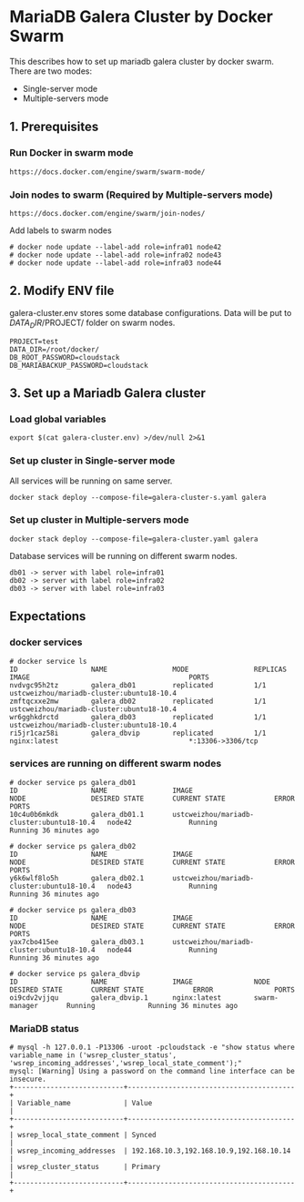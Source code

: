 # MariaDB Galera Cluster by Docker Swarm

This describes how to set up mariadb galera cluster by docker swarm. There are two modes:
- Single-server mode
- Multiple-servers mode

## 1. Prerequisites

### Run Docker in swarm mode
```
https://docs.docker.com/engine/swarm/swarm-mode/
```

### Join nodes to swarm (Required by Multiple-servers mode)
```
https://docs.docker.com/engine/swarm/join-nodes/
```
Add labels to swarm nodes
```
# docker node update --label-add role=infra01 node42
# docker node update --label-add role=infra02 node43
# docker node update --label-add role=infra03 node44
```

## 2. Modify ENV file

galera-cluster.env stores some database configurations. Data will be put to $DATA_DIR/$PROJECT/ folder on swarm nodes.

```
PROJECT=test
DATA_DIR=/root/docker/
DB_ROOT_PASSWORD=cloudstack
DB_MARIABACKUP_PASSWORD=cloudstack
```

## 3. Set up a Mariadb Galera cluster

### Load global variables
```
export $(cat galera-cluster.env) >/dev/null 2>&1
```

### Set up cluster in Single-server mode
All services will be running on same server.
```
docker stack deploy --compose-file=galera-cluster-s.yaml galera
```

### Set up cluster in Multiple-servers mode
```
docker stack deploy --compose-file=galera-cluster.yaml galera
```
Database services will be running on different swarm nodes.

    db01 -> server with label role=infra01
    db02 -> server with label role=infra02
    db03 -> server with label role=infra03

## Expectations

### docker services

```
# docker service ls
ID                  NAME                MODE                REPLICAS            IMAGE                                       PORTS
nvdvgc95h2tz        galera_db01         replicated          1/1                 ustcweizhou/mariadb-cluster:ubuntu18-10.4
zmftqcxxe2mw        galera_db02         replicated          1/1                 ustcweizhou/mariadb-cluster:ubuntu18-10.4
wr6gghkdrctd        galera_db03         replicated          1/1                 ustcweizhou/mariadb-cluster:ubuntu18-10.4
ri5jr1caz58i        galera_dbvip        replicated          1/1                 nginx:latest                                *:13306->3306/tcp
```

### services are running on different swarm nodes
```
# docker service ps galera_db01
ID                  NAME                IMAGE                                       NODE                DESIRED STATE       CURRENT STATE            ERROR               PORTS
10c4u0b6mkdk        galera_db01.1       ustcweizhou/mariadb-cluster:ubuntu18-10.4   node42              Running             Running 36 minutes ago

# docker service ps galera_db02
ID                  NAME                IMAGE                                       NODE                DESIRED STATE       CURRENT STATE            ERROR                       PORTS
y6k6wlf8lo5h        galera_db02.1       ustcweizhou/mariadb-cluster:ubuntu18-10.4   node43              Running             Running 36 minutes ago

# docker service ps galera_db03
ID                  NAME                IMAGE                                       NODE                DESIRED STATE       CURRENT STATE            ERROR               PORTS
yax7cbo415ee        galera_db03.1       ustcweizhou/mariadb-cluster:ubuntu18-10.4   node44              Running             Running 36 minutes ago

# docker service ps galera_dbvip
ID                  NAME                IMAGE               NODE                DESIRED STATE       CURRENT STATE            ERROR               PORTS
oi9cdv2vjjqu        galera_dbvip.1      nginx:latest        swarm-manager       Running             Running 36 minutes ago
```

### MariaDB status
```
# mysql -h 127.0.0.1 -P13306 -uroot -pcloudstack -e "show status where variable_name in ('wsrep_cluster_status', 'wsrep_incoming_addresses','wsrep_local_state_comment');"
mysql: [Warning] Using a password on the command line interface can be insecure.
+---------------------------+-----------------------------------------+
| Variable_name             | Value                                   |
+---------------------------+-----------------------------------------+
| wsrep_local_state_comment | Synced                                  |
| wsrep_incoming_addresses  | 192.168.10.3,192.168.10.9,192.168.10.14 |
| wsrep_cluster_status      | Primary                                 |
+---------------------------+-----------------------------------------+
```

